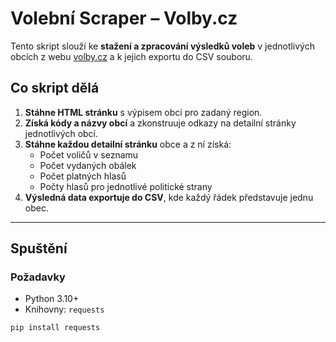 # Volební Scraper – Volby.cz

Tento skript slouží ke **stažení a zpracování výsledků voleb** v jednotlivých obcích z webu [volby.cz](https://volby.cz/pls/ps2017nss/ps3?xjazyk=CZ) a k jejich exportu do CSV souboru.

## Co skript dělá

1. **Stáhne HTML stránku** s výpisem obcí pro zadaný region.
2. **Získá kódy a názvy obcí** a zkonstruuje odkazy na detailní stránky jednotlivých obcí.
3. **Stáhne každou detailní stránku** obce a z ní získá:
   - Počet voličů v seznamu
   - Počet vydaných obálek
   - Počet platných hlasů
   - Počty hlasů pro jednotlivé politické strany
4. **Výsledná data exportuje do CSV**, kde každý řádek představuje jednu obec.

---

## Spuštění

### Požadavky
- Python 3.10+
- Knihovny: `requests`

```bash
pip install requests
```






